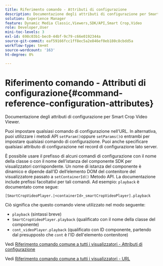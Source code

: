 ```yaml
---
title: Riferimento comando - Attributi di configurazione
description: Documentazione degli attributi di configurazione per Smart Crop Video Viewer.
solution: Experience Manager
feature: Dynamic Media Classic,Viewers,SDK/API,Smart Crop,Video
role: Developer,User
mini-toc-levels: 3
exl-id: 698c03b1-bec0-44bf-9c79-c66e0192344a
source-git-commit: eaf59166fcc1ff8ec5a2e846ef0eb180c8cbdd5a
workflow-type: tm+mt
source-wordcount: '163'
ht-degree: 0%

---
```



# Riferimento comando - Attributi di configurazione{#command-reference-configuration-attributes}

Documentazione degli attributi di configurazione per Smart Crop Video Viewer.

Puoi impostare qualsiasi comando di configurazione nell’URL. In alternativa, puoi utilizzare i metodi API `setParam()`oppure `setParams()`o entrambi per impostare qualsiasi comando di configurazione. Puoi anche specificare qualsiasi attributo di configurazione nel record di configurazione lato server.

È possibile usare il prefisso di alcuni comandi di configurazione con il nome della classe o con il nome dell’istanza del componente SDK per visualizzatori corrispondente. Un nome di istanza del componente è dinamico e dipende dall’ID dell’elemento DOM del contenitore del visualizzatore passato a `setContainerId()` Metodo API. La documentazione include prefissi facoltativi per tali comandi. Ad esempio: `playback` è documentato come segue:

```
[SmartCropVideoPlayer.|<containerId>_smartCropVideoPlayer].playback
```

Ciò significa che questo comando viene utilizzato nel modo seguente:

* `playback` (sintassi breve)
* `SmartCropVideoPlayer.playback` (qualificato con il nome della classe del componente)
* `cont_videoPlayer.playback` (qualificato con ID componente, partendo dal presupposto che `cont` è l&#39;ID dell&#39;elemento contenitore)

Vedi [Riferimento comando comune a tutti i visualizzatori - Attributi di configurazione](../../../r-html5-viewer-20-cmdref-configattrib/r-html5-viewer-20-cmdref-configattrib.md#concept-850e0f2c49b949deb7cfbfd330d329bd)

Vedi [Riferimento comando comune a tutti i visualizzatori - URL](../../../c-html5-viewer-20-cmdref-url/c-html5-viewer-20-cmdref-url.md#concept-9b337f349b7b406b8c33c7ee96b3e226)

